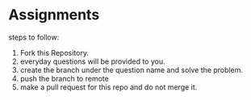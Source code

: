 # Assignments

steps to follow:
1. Fork this Repository.
2. everyday questions will be provided to you.
3. create the branch under the question name and solve the problem.
4. push the branch to remote
5. make a pull request for this repo and do not merge it.

